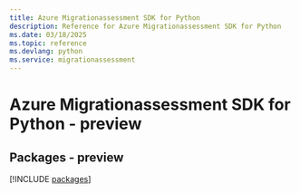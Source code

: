 ```yaml
---
title: Azure Migrationassessment SDK for Python
description: Reference for Azure Migrationassessment SDK for Python
ms.date: 03/18/2025
ms.topic: reference
ms.devlang: python
ms.service: migrationassessment
---
```

# Azure Migrationassessment SDK for Python - preview
## Packages - preview
[!INCLUDE [packages](migrationassessment-index.md)]